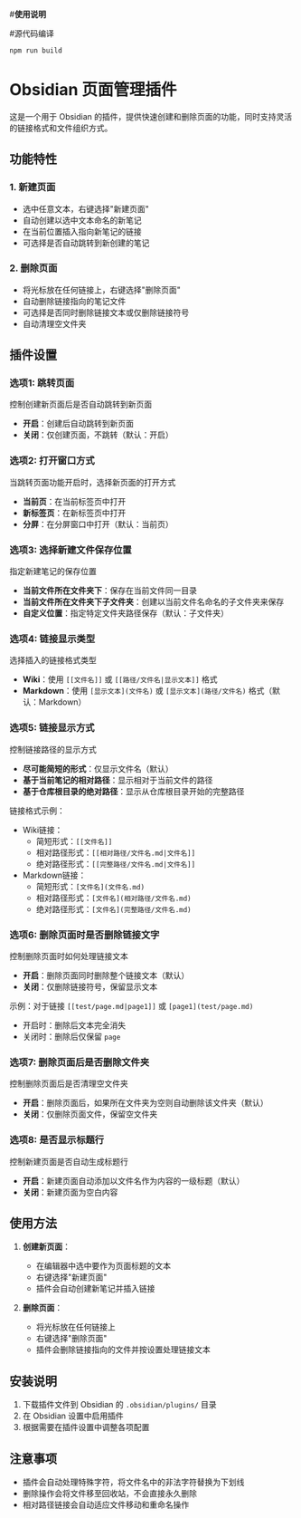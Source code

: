 #**使用说明**


#源代码编译

```sh
npm run build
```


# Obsidian 页面管理插件

这是一个用于 Obsidian 的插件，提供快速创建和删除页面的功能，同时支持灵活的链接格式和文件组织方式。

## 功能特性

### 1. 新建页面

- 选中任意文本，右键选择"新建页面"
- 自动创建以选中文本命名的新笔记
- 在当前位置插入指向新笔记的链接
- 可选择是否自动跳转到新创建的笔记

### 2. 删除页面

- 将光标放在任何链接上，右键选择"删除页面"
- 自动删除链接指向的笔记文件
- 可选择是否同时删除链接文本或仅删除链接符号
- 自动清理空文件夹

## 插件设置

### 选项1: 跳转页面

控制创建新页面后是否自动跳转到新页面

- **开启**：创建后自动跳转到新页面
- **关闭**：仅创建页面，不跳转（默认：开启）

### 选项2: 打开窗口方式

当跳转页面功能开启时，选择新页面的打开方式

- **当前页**：在当前标签页中打开
- **新标签页**：在新标签页中打开
- **分屏**：在分屏窗口中打开（默认：当前页）

### 选项3: 选择新建文件保存位置

指定新建笔记的保存位置

- **当前文件所在文件夹下**：保存在当前文件同一目录
- **当前文件所在文件夹下子文件夹**：创建以当前文件名命名的子文件夹来保存
- **自定义位置**：指定特定文件夹路径保存（默认：子文件夹）

### 选项4: 链接显示类型

选择插入的链接格式类型

- **Wiki**：使用 `[[文件名]]` 或 `[[路径/文件名|显示文本]]` 格式
- **Markdown**：使用 `[显示文本](文件名)` 或 `[显示文本](路径/文件名)` 格式（默认：Markdown）

### 选项5: 链接显示方式

控制链接路径的显示方式

- **尽可能简短的形式**：仅显示文件名（默认）
- **基于当前笔记的相对路径**：显示相对于当前文件的路径
- **基于仓库根目录的绝对路径**：显示从仓库根目录开始的完整路径

链接格式示例：

- Wiki链接：
    - 简短形式：`[[文件名]]`
    - 相对路径形式：`[[相对路径/文件名.md|文件名]]`
    - 绝对路径形式：`[[完整路径/文件名.md|文件名]]`
- Markdown链接：
    - 简短形式：`[文件名](文件名.md)`
    - 相对路径形式：`[文件名](相对路径/文件名.md)`
    - 绝对路径形式：`[文件名](完整路径/文件名.md)`

### 选项6: 删除页面时是否删除链接文字

控制删除页面时如何处理链接文本

- **开启**：删除页面同时删除整个链接文本（默认）
- **关闭**：仅删除链接符号，保留显示文本

示例：对于链接 `[[test/page.md|page1]]` 或 `[page1](test/page.md)`

- 开启时：删除后文本完全消失
- 关闭时：删除后仅保留 `page`

### 选项7: 删除页面后是否删除文件夹

控制删除页面后是否清理空文件夹

- **开启**：删除页面后，如果所在文件夹为空则自动删除该文件夹（默认）
- **关闭**：仅删除页面文件，保留空文件夹

### 选项8: 是否显示标题行

控制新建页面是否自动生成标题行

- **开启**：新建页面自动添加以文件名作为内容的一级标题（默认）
- **关闭**：新建页面为空白内容

## 使用方法

1. **创建新页面**：
    
    - 在编辑器中选中要作为页面标题的文本
    - 右键选择"新建页面"
    - 插件会自动创建新笔记并插入链接
2. **删除页面**：
    
    - 将光标放在任何链接上
    - 右键选择"删除页面"
    - 插件会删除链接指向的文件并按设置处理链接文本

## 安装说明

1. 下载插件文件到 Obsidian 的 `.obsidian/plugins/` 目录
2. 在 Obsidian 设置中启用插件
3. 根据需要在插件设置中调整各项配置

## 注意事项

- 插件会自动处理特殊字符，将文件名中的非法字符替换为下划线
- 删除操作会将文件移至回收站，不会直接永久删除
- 相对路径链接会自动适应文件移动和重命名操作
